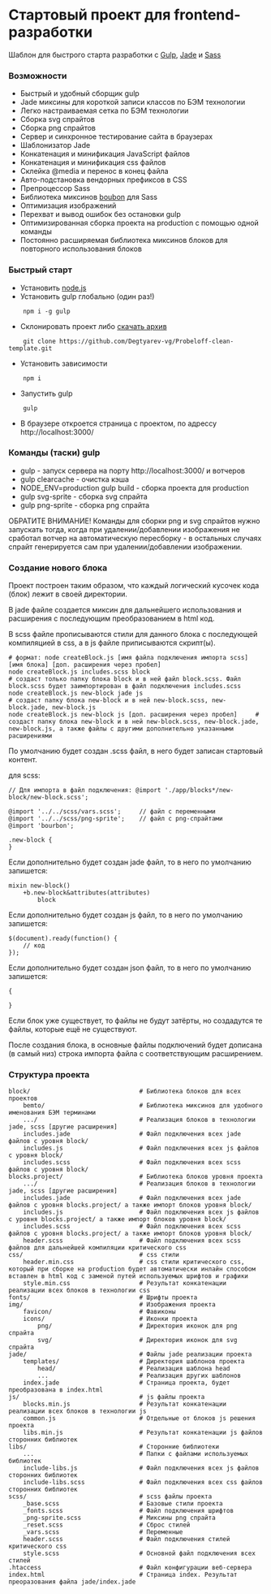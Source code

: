 # Стартовый проект для frontend-разработки

Шаблон для быстрого старта разработки с [Gulp](http://gulpjs.com/), [Jade](https://pugjs.org/api/getting-started.html) и [Sass](http://sass-scss.ru/)

### Возможности
* Быстрый и удобный сборщик gulp
* Jade миксины для короткой записи классов по БЭМ технологии
* Легко настраиваемая сетка по БЭМ технологии
* Сборка svg спрайтов
* Сборка png спрайтов
* Сервер и синхронное тестирование сайта в браузерах
* Шаблонизатор Jade
* Конкатенация и минификация JavaScript файлов
* Конкатенация и минификация css файлов
* Склейка @media и перенос в конец файла
* Авто-подстановка вендорных префиксов в CSS
* Препроцессор Sass
* Библиотека миксинов [boubon](http://bourbon.io/) для Sass
* Оптимизация изображений
* Перехват и вывод ошибок без остановки gulp
* Оптимизированная сборка проекта на production с помощью одной команды
* Постоянно расширяемая библиотека миксинов блоков для повторного использования блоков

### Быстрый старт
* Установить [node.js](https://nodejs.org/en/)
* Установить gulp глобально (один раз!)
```
    npm i -g gulp
```
* Склонировать проект либо [скачать архив](https://github.com/Degtyarev-vg/Probeloff-clean-template/archive/master.zip)
```
    git clone https://github.com/Degtyarev-vg/Probeloff-clean-template.git
```
* Установить зависимости
```
    npm i
```
* Запустить gulp
```
    gulp
```
* В браузере откроется страница с проектом, по адрессу http://localhost:3000/

### Команды (таски) gulp
* gulp - запуск сервера на порту http://localhost:3000/ и вотчеров
* gulp clearcache - очистка кэша
* NODE_ENV=production gulp build - сборка проекта для production
* gulp svg-sprite - сборка svg спрайта
* gulp png-sprite - сборка png спрайта

ОБРАТИТЕ ВНИМАНИЕ! Команды для сборки png и svg спрайтов нужно запускать тогда, когда при удалении/добавлении изображения не сработал вотчер на автоматическую пересборку - в остальных случаях спрайт генерируется сам при удалении/добавлении изображении.

### Cоздание нового блока
Проект построен таким образом, что каждый логический кусочек кода (блок) лежит в своей директории.

В jade файле создается миксин для дальнейшего использования и расширения с последующим преобразованием в html код. 

В scss файле прописываются стили для данного блока с последующей компиляцией в css, а в js файле приписываются скрипт(ы). 

```
# формат: node createBlock.js [имя файла подключения импорта scss] [имя блока] [доп. расширения через пробел]
node createBlock.js includes.scss block                                           # создаст только папку блока block и в ней файл block.scss. Файл block.scss будет заимпортирован в файл подключения includes.scss
node createBlock.js new-block jade js                                    # создаст папку блока new-block и в ней new-block.scss, new-block.jade, new-block.js
node createBlock.js new-block js [доп. расширения через пробел]     # создаст папку блока new-block и в ней new-block.scss, new-block.jade, new-block.js, а также файлы с другими дополнительно указанными расширениями
```
По умолчанию будет создан .scss файл, в него будет записан стартовый контент.

для scss:
```
// Для импорта в файл подключения: @import './app/blocks*/new-block/new-block.scss';

@import '../../scss/vars.scss';     // файл с переменными
@import '../../scss/png-sprite';    // файл с png-спрайтами
@import 'bourbon';

.new-block {
}
```
Если дополнительно будет создан jade файл, то в него по умолчанию запишется:
```
mixin new-block()
    +b.new-block&attributes(attributes)
        block
```
Если дополнительно будет создан js файл, то в него по умолчанию запишется:
```
$(document).ready(function() {
    // код
});
```
Если дополнительно будет создан json файл, то в него по умолчанию запишется:
```
{
    
}
```

Если блок уже существует, то файлы не будут затёрты, но создадутся те файлы, которые ещё не существуют.

После создания блока, в основные файлы подключений будет дописана (в самый низ) строка импорта файла с соответствующим расширением.

### Структура проекта

```
block/                              # Библиотека блоков для всех проектов
    bemto/                          # Библиотека миксинов для удобного именования БЭМ терминами
    .../                            # Реализация блоков в технологии jade, scss [другие расширения]
    includes.jade                   # Файл подключения всех jade файлов с уровня block/
    includes.js                     # Файл подключения всех js файлов с уровня block/
    includes.scss                   # Файл подключения всех scss файлов с уровня block/
blocks.project/                     # Библиотека блоков уровня проекта
    .../                            # Реализация блоков в технологии jade, scss [другие расширения]
    includes.jade                   # Файл подключения всех jade файлов с уровня blocks.project/ а также импорт блоков уровня block/
    includes.js                     # Файл подключения всех js файлов с уровня blocks.project/ а также импорт блоков уровня block/
    includes.scss                   # Файл подключения всех scss файлов с уровня blocks.project/ а также импорт блоков уровня block/
    header.scss                     # Файл подключения всех scss файлов для дальнейшей компиляции критического css
css/                                # css стили
    header.min.css                  # css стили критического css, который при сборке на production будет автоматически инлайн способом вставлен в html код с заменой путей используемых шрифтов и графики
    style.min.css                   # Результат конкатенации реализации всех блоков в технологии css
fonts/                              # Шрифты проекта
img/                                # Изображения проекта
    favicon/                        # Фавиконы
    icons/                          # Иконки проекта
        png/                        # Директория иконок для png спрайта
        svg/                        # Директория иконок для svg спрайта
jade/                               # Файлы jade реализации проекта
    templates/                      # Директория шаблонов проекта
        head/                       # Реализация шаблона head
        ...                         # Реализация других шаблонов
    index.jade                      # Страница проекта, будет преобразована в index.html
js/                                 # js файлы проекта
    blocks.min.js                   # Результат конкатенации реализации всех блоков в технологии js
    common.js                       # Отдельные от блоков js решения проекта
    libs.min.js                     # Результат конкатенации js файлов сторонних библиотек
libs/                               # Сторонние библиотеки
    ...                             # Папки с файлами используемых библиотек
    include-libs.js                 # Файл подключения всех js файлов сторонних библиотек 
    include-libs.scss               # Файл подключения всех css файлов сторонних библиотек
scss/                               # scss файлы проекта
    _base.scss                      # Базовые стили проекта
    _fonts.scss                     # Файл подключения шрифтов
    _png-sprite.scss                # Миксины png спрайта
    _reset.scss                     # Сброс стилей
    _vars.scss                      # Переменные
    header.scss                     # Файл подключения стилей критического css
    style.scss                      # Основной файл подключения всех стилей
.htaccess                           # Файл конфигурации веб-сервера
index.html                          # Страница index. Результат преоразования файла jade/index.jade
```